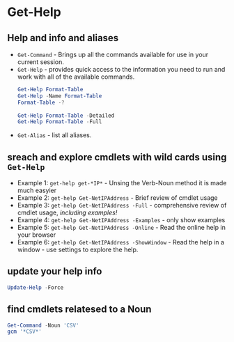 # Get-Help
## Help and info and aliases
* ```Get-Command``` - Brings up all the commands available for use in your current session.
* ```Get-Help``` - provides quick access to the information you need to run and work with all of the available commands.
  ```powershell
  Get-Help Format-Table
  Get-Help -Name Format-Table
  Format-Table -?
      
  Get-Help Format-Table -Detailed
  Get-Help Format-Table -Full
  ```
* ```Get-Alias``` - list all aliases.  


## sreach and explore  cmdlets with wild cards using `Get-Help`
- Example 1: `get-help get-*IP*`  - Unsing the Verb-Noun method it is made much easyier 
- Example 2: `get-help Get-NetIPAddress` - Brief review of cmdlet usage
- Example 3: `get-help Get-NetIPAddress -Full` - comprehensive  review of cmdlet usage, *including examples!*
- Example 4: `get-help Get-NetIPAddress -Examples` - only show examples
- Example 5: `get-help Get-NetIPAddress -Online` - Read the online help in your browser
- Example 6: `get-help Get-NetIPAddress -ShowWindow` - Read the help in a window - use settings to explore the help.






## update your help info
```powershell
Update-Help -Force
```

## find cmdlets relatesed to a Noun
```powershell
Get-Command -Noun 'CSV'
gcm '*CSV*'
```
